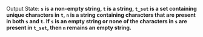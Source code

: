 Output State: **`s` is a non-empty string, `t` is a string, `t_set` is a set containing unique characters in `t`, `n` is a string containing characters that are present in both `s` and `t`. If `s` is an empty string or none of the characters in `s` are present in `t_set`, then `n` remains an empty string.**